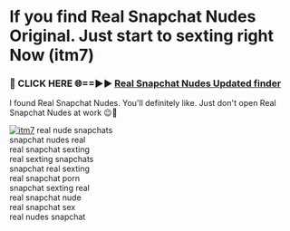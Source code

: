 # If you find Real Snapchat Nudes Original. Just start to sexting right Now (itm7)

<h3>🔴 CLICK HERE 🌐==►► <a href="https://tinyurl.com/mtbk5fxa" rel="nofollow">Real Snapchat Nudes Updated finder</a></h3>

I found Real Snapchat Nudes. You'll definitely like. Just don't open Real Snapchat Nudes at work 😉💬

[![itm7](https://i.imgur.com/Q8WKrnY.jpeg)](https://tinyurl.com/mtbk5fxa)
real nude snapchats<br>
snapchat nudes real<br>
real snapchat sexting<br>
real sexting snapchats<br>
snapchat real sexting<br>
real snapchat porn<br>
snapchat sexting real<br>
real snapchat nude<br>
real snapchat sex<br>
real nudes snapchat